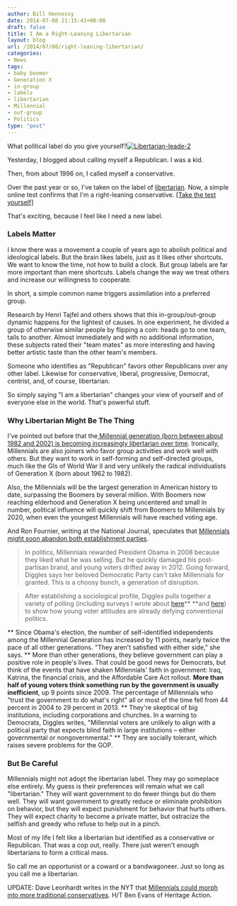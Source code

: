 ```yaml
---
author: Bill Hennessy
date: 2014-07-08 21:15:41+00:00
draft: false
title: I Am a Right-Leaning Libertarian
layout: blog
url: /2014/07/08/right-leaning-libertarian/
categories:
- News
tags:
- baby boomer
- Generation X
- in-group
- labels
- libertarian
- Millennial
- out-group
- Politics
type: "post"
---
```


What political label do you give yourself?[![Libertarian-leade-2](https://hennessysview.com/wp-content/uploads/2014/07/Libertarian-leade-2.jpg)
](https://hennessysview.com/2014/07/08/right-leaning-libertarian/libertarian-leade-2/#main)

Yesterday, I blogged about calling myself a Republican. I was a kid.

Then, from about 1996 on, I called myself a conservative.

Over the past year or so, I've taken on the label of [libertarian](https://hennessysview.com/2014/06/25/rinos/). Now, a simple online test confirms that I'm a right-leaning conservative. [[Take the test yourself]](https://bit.ly/1tho4zD)

That's exciting, because I feel like I need a new label.



### Labels Matter



I know there was a movement a couple of years ago to abolish political and ideological labels. But the brain likes labels, just as it likes other shortcuts. We want to know the time, not how to build a clock. But group labels are far more important than mere shortcuts. Labels change the way we treat others and increase our willingness to cooperate.

In short, a simple common name triggers assimilation into a preferred group.

Research by Henri Tajfel and others shows that this in-group/out-group dynamic happens for the lightest of causes. In one experiment, he divided a group of otherwise similar people by flipping a coin: heads go to one team, tails to another. Almost immediately and with no additional information, these subjects rated their "team mates" as more interesting and having better artistic taste than the other team's members.

Someone who identifies as "Republican" favors other Republicans over any other label. Likewise for conservative, liberal, progressive, Democrat, centrist, and, of course, libertarian.

So simply saying "I am a libertarian" changes your view of yourself and of everyone else in the world. That's powerful stuff.



### Why Libertarian Might Be The Thing



I've pointed out before that the[ Millennial generation (born between about 1982 and 2002) is becoming increasingly libertarian over time](https://studentsforliberty.org/blog/2014/05/20/harvard-survey-confirms-millennials-growing-libertarian-political-attitudes/). Ironically, Millennials are also joiners who favor group activities and work well with others. But they want to work in self-forming and self-directed groups, much like the GIs of World War II and very unlikely the radical individualists of Generation X (born about 1962 to 1982).

Also, the Millennials will be the largest generation in American history to date, surpassing the Boomers by several million. With Boomers now reaching elderhood and Generation X being uncentered and small in number, political influence will quickly shift from Boomers to Millennials by 2020, when even the youngest Millennials will have reached voting age.

And Ron Fournier, writing at the National Journal, speculates that [Millennials might soon abandon both establishment parties](https://www.nationaljournal.com/politics/millennial-madness-what-happens-if-young-voters-bolt-both-parties-20140324).



> 

> 
> In politics, Millennials rewarded President Obama in 2008 because they liked what he was selling. But he quickly damaged his post-partisan brand, and young voters drifted away in 2012. Going forward, Diggles says her beloved Democratic Party can't take Millennials for granted. This is a choosy bunch, a generation of disruption.
> 
> 

> 
> After establishing a sociological profile, Diggles pulls together a variety of polling (including surveys I wrote about [here](https://www.theatlantic.com/politics/archive/2013/08/the-outsiders-how-can-millennials-change-washington-if-they-hate-it/278920/)** **and [here](https://www.nationaljournal.com/politics/millennials-abandon-obama-and-obamacare-20131204)) to show how young voter attitudes are already defying conventional politics.
> 
> 


> 
> 
** Since Obama's election, the number of self-identified independents among the Millennial Generation has increased by 11 points, nearly twice the pace of all other generations. "They aren't satisfied with either side," she says.
** More than other generations, they believe government can play a positive role in people's lives. That could be good news for Democrats, but think of the events that have shaken Millennials' faith in government: Iraq, Katrina, the financial crisis, and the Affordable Care Act rollout. **More than half of young voters think something run by the government is usually inefficient**, up 9 points since 2009. The percentage of Millennials who "trust the government to do what's right" all or most of the time fell from 44 percent in 2004 to 29 percent in 2013.
** They're skeptical of big institutions, including corporations and churches. In a warning to Democrats, Diggles writes, "Millennial voters are unlikely to align with a political party that expects blind faith in large institutions – either governmental or nongovernmental."
** They are socially tolerant, which raises severe problems for the GOP.







### But Be Careful



Millennials might not adopt the libertarian label. They may go someplace else entirely. My guess is their preferences will remain what we call "libertarian." They will want government to do fewer things but do them well. They will want government to greatly reduce or eliminate prohibition on behavior, but they will expect punishment for behavior that hurts others. They will expect charity to become a private matter, but ostracize the selfish and greedy who refuse to help out in a pinch.

Most of my life I felt like a libertarian but identified as a conservative or Republican. That was a cop out, really. There just weren't enough libertarians to form a critical mass.

So call me an opportunist or a coward or a bandwagoneer. Just so long as you call me a libertarian.

UPDATE: Dave Leonhardt writes in the NYT that [Millennials could morph into more traditional conservatives](https://www.nytimes.com/2014/07/08/upshot/why-teenagers-may-be-getting-more-conservative.html?_r=0). H/T Ben Evans of Heritage Action.
